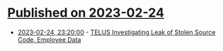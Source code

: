 # [Published on 2023-02-24](index.md)

* [2023-02-24, 23:20:00](https://it.slashdot.org/story/23/02/24/2010248/telus-investigating-leak-of-stolen-source-code-employee-data?utm_source=rss1.0mainlinkanon&utm_medium=feed) - [TELUS Investigating Leak of Stolen Source Code, Employee Data](https://it.slashdot.org/story/23/02/24/2010248/telus-investigating-leak-of-stolen-source-code-employee-data?utm_source=rss1.0mainlinkanon&utm_medium=feed)

